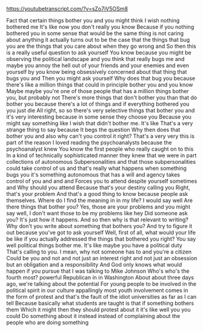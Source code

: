 https://youtubetranscript.com/?v=sZo7iV5OSm8

 Fact that certain things bother you and you might think I wish nothing bothered me It's like now you don't really you know Because if you nothing bothered you in some sense that would be the same thing is not caring about anything it actually turns out to be the case that the things that bug you are the things that you care about when they go wrong and So then this is a really useful question to ask yourself You know because you might be observing the political landscape and you think that really bugs me and maybe you annoy the hell out of your friends and your enemies and even yourself by you know being obsessively concerned about that thing that bugs you and Then you might ask yourself Why does that bug you because there's like a million things that could in principle bother you and you know Maybe maybe you're one of those people that has a million things bother you, but probably not There's more things that don't bother you than that do bother you because there's a lot of things and if everything bothered you you just die All right, so so there's very selective things that bother you and it's very interesting because in some sense they choose you Because you might say something like I wish that didn't bother me. It's like That's a very strange thing to say because It begs the question Why then does that bother you and also why can't you control it right? That's a very very this is part of the reason I loved reading the psychoanalysts because the psychoanalyst knew You know the first people who really caught on to this In a kind of technically sophisticated manner they knew that we were in part collections of autonomous Subpersonalities and that those subpersonalities could take control of us and that's really what happens when something bugs you it's something autonomous that has a will and agency takes control of you and and and Forces you to attend despite yourself sometimes and Why should you attend Because that's your destiny calling you Right, that's your problem And that's a good thing to know because people ask themselves. Where do I find the meaning in in my life? I would say well Are there things that bother you? Yes, those are your problems and you might say well, I don't want those to be my problems like hey Did someone ask you? It's just how it happens. And so then why is that relevant to writing? Why don't you write about something that bothers you? And try to figure it out because you've got to ask yourself Well, first of all, what would your life be like if you actually addressed the things that bothered you right? You say well political things bother me. It's like maybe you have a political duty That's calling to you. I mean, why not someone has to and you're a citizen Could be you and not and not just an interest right and not just an obsession but an obligation and a responsibility And God only knows what would happen if you pursue that I was talking to Mike Johnson Who's who's the fourth most? powerful Republican in in Washington About about three days ago, we're talking about the potential For young people to be involved in the political spirit in our culture appallingly most youth involvement comes in the form of protest and that's the fault of the idiot universities as far as I can tell Because basically what students are taught is that if something bothers them Which it might then they should protest about it it's like well you you could Do something about it instead instead of complaining about the people who are doing something